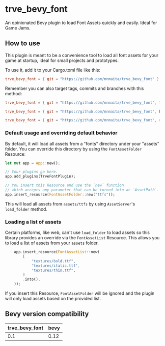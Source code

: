 # trve_bevy_font

An opinionated Bevy plugin to load Font Assets quickly and easily. Ideal for Game Jams.

## How to use

This plugin is meant to be a convenience tool to load all font assets for your game at startup, ideal for small projects and prototypes.

To use it, add it to your Cargo.toml file like this:

```toml
trve_bevy_font = { git = "https://github.com/mnmaita/trve_bevy_font" }
```

Remember you can also target tags, commits and branches with this method:

```toml
trve_bevy_font = { git = "https://github.com/mnmaita/trve_bevy_font", tag = "v0.1.0" }
```

```toml
trve_bevy_font = { git = "https://github.com/mnmaita/trve_bevy_font", branch = "test" }
```

```toml
trve_bevy_font = { git = "https://github.com/mnmaita/trve_bevy_font", rev = "some-sha" }
```

### Default usage and overriding default behavior

By default, it will load all assets from a "fonts" directory under your "assets" folder. You can override this directory by using the `FontAssetFolder` Resource:

```rs
let mut app = App::new();

// Your plugins go here.
app.add_plugins(TrveFontPlugin);

// You insert this Resource and use the `new` function
// which accepts any parameter that can be turned into an `AssetPath`.
app.insert_resource(FontAssetFolder::new("ttfs"));
```

This will load all assets from `assets/ttfs` by using `AssetServer`'s `load_folder` method.

### Loading a list of assets

Certain platforms, like web, can't use `load_folder` to load assets so this library provides an override via the `FontAssetList` Resource. This allows you to load a list of assets from your `assets` folder.

```rs
    app.insert_resource(FontAssetList::new(
        [
            "textures/bold.ttf",
            "textures/italic.ttf",
            "textures/thin.ttf",
        ]
        .into(),
    ));
```

If you insert this Resource, `FontAssetFolder` will be ignored and the plugin will only load assets based on the provided list.

## Bevy version compatibility

|trve_bevy_font|bevy|
|---|---|
|0.1|0.12|
